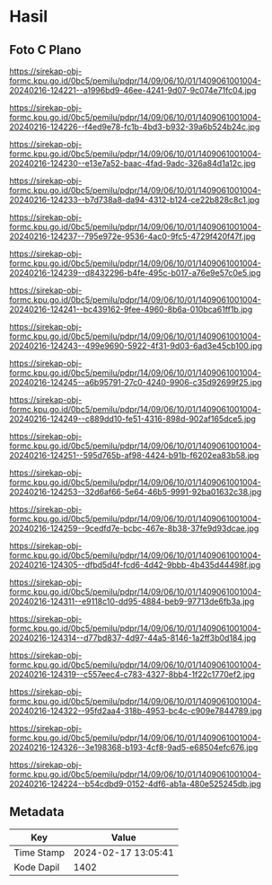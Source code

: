 # Hasil

## Foto C Plano

https://sirekap-obj-formc.kpu.go.id/0bc5/pemilu/pdpr/14/09/06/10/01/1409061001004-20240216-124221--a1996bd9-46ee-4241-9d07-9c074e71fc04.jpg

https://sirekap-obj-formc.kpu.go.id/0bc5/pemilu/pdpr/14/09/06/10/01/1409061001004-20240216-124226--f4ed9e78-fc1b-4bd3-b932-39a6b524b24c.jpg

https://sirekap-obj-formc.kpu.go.id/0bc5/pemilu/pdpr/14/09/06/10/01/1409061001004-20240216-124230--e13e7a52-baac-4fad-9adc-326a84d1a12c.jpg

https://sirekap-obj-formc.kpu.go.id/0bc5/pemilu/pdpr/14/09/06/10/01/1409061001004-20240216-124233--b7d738a8-da94-4312-b124-ce22b828c8c1.jpg

https://sirekap-obj-formc.kpu.go.id/0bc5/pemilu/pdpr/14/09/06/10/01/1409061001004-20240216-124237--795e972e-9536-4ac0-9fc5-4729f420f47f.jpg

https://sirekap-obj-formc.kpu.go.id/0bc5/pemilu/pdpr/14/09/06/10/01/1409061001004-20240216-124239--d8432296-b4fe-495c-b017-a76e9e57c0e5.jpg

https://sirekap-obj-formc.kpu.go.id/0bc5/pemilu/pdpr/14/09/06/10/01/1409061001004-20240216-124241--bc439162-9fee-4960-8b6a-010bca61ff1b.jpg

https://sirekap-obj-formc.kpu.go.id/0bc5/pemilu/pdpr/14/09/06/10/01/1409061001004-20240216-124243--499e9690-5922-4f31-9d03-6ad3e45cb100.jpg

https://sirekap-obj-formc.kpu.go.id/0bc5/pemilu/pdpr/14/09/06/10/01/1409061001004-20240216-124245--a6b95791-27c0-4240-9906-c35d92699f25.jpg

https://sirekap-obj-formc.kpu.go.id/0bc5/pemilu/pdpr/14/09/06/10/01/1409061001004-20240216-124249--c889dd10-fe51-4316-898d-902af165dce5.jpg

https://sirekap-obj-formc.kpu.go.id/0bc5/pemilu/pdpr/14/09/06/10/01/1409061001004-20240216-124251--595d765b-af98-4424-b91b-f6202ea83b58.jpg

https://sirekap-obj-formc.kpu.go.id/0bc5/pemilu/pdpr/14/09/06/10/01/1409061001004-20240216-124253--32d6af66-5e64-46b5-9991-92ba01632c38.jpg

https://sirekap-obj-formc.kpu.go.id/0bc5/pemilu/pdpr/14/09/06/10/01/1409061001004-20240216-124259--9cedfd7e-bcbc-467e-8b38-37fe9d93dcae.jpg

https://sirekap-obj-formc.kpu.go.id/0bc5/pemilu/pdpr/14/09/06/10/01/1409061001004-20240216-124305--dfbd5d4f-fcd6-4d42-9bbb-4b435d44498f.jpg

https://sirekap-obj-formc.kpu.go.id/0bc5/pemilu/pdpr/14/09/06/10/01/1409061001004-20240216-124311--e9118c10-dd95-4884-beb9-97713de6fb3a.jpg

https://sirekap-obj-formc.kpu.go.id/0bc5/pemilu/pdpr/14/09/06/10/01/1409061001004-20240216-124314--d77bd837-4d97-44a5-8146-1a2ff3b0d184.jpg

https://sirekap-obj-formc.kpu.go.id/0bc5/pemilu/pdpr/14/09/06/10/01/1409061001004-20240216-124319--c557eec4-c783-4327-8bb4-1f22c1770ef2.jpg

https://sirekap-obj-formc.kpu.go.id/0bc5/pemilu/pdpr/14/09/06/10/01/1409061001004-20240216-124322--95fd2aa4-318b-4953-bc4c-c909e7844789.jpg

https://sirekap-obj-formc.kpu.go.id/0bc5/pemilu/pdpr/14/09/06/10/01/1409061001004-20240216-124326--3e198368-b193-4cf8-9ad5-e68504efc676.jpg

https://sirekap-obj-formc.kpu.go.id/0bc5/pemilu/pdpr/14/09/06/10/01/1409061001004-20240216-124224--b54cdbd9-0152-4df6-ab1a-480e525245db.jpg


## Metadata

| Key        | Value               |
| ---------- | ------------------- |
| Time Stamp | 2024-02-17 13:05:41 |
| Kode Dapil | 1402                |



